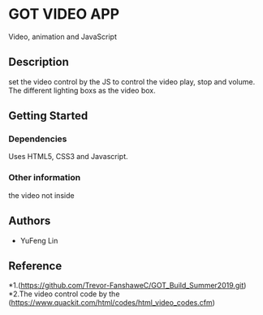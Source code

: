 # GOT VIDEO APP
Video, animation and JavaScript

## Description
set the video  control by the JS to control the video play, stop and volume. The different lighting boxs as the video box.
## Getting Started

### Dependencies
Uses HTML5, CSS3 and Javascript. 

### Other information
the video not inside 

## Authors
* YuFeng Lin 

## Reference 
*1.(https://github.com/Trevor-FanshaweC/GOT_Build_Summer2019.git)
<br>
*2.The video control code by the (https://www.quackit.com/html/codes/html_video_codes.cfm)
